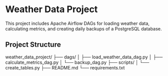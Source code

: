 # Weather Data Project

This project includes Apache Airflow DAGs for loading weather data, calculating metrics, and creating daily backups of a PostgreSQL database.

## Project Structure

weather_data_project/
├── dags/
│ ├── load_weather_data_dag.py
│ ├── calculate_metrics_dag.py
│ └── backup_dag.py
├── scripts/
│ └── create_tables.py
├── README.md
└── requirements.txt
